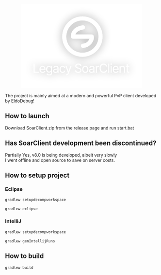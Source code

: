 <p align="center">
  <img src="/.github/Resources/logo.png" alt="Legacy SoarClient">
</p>
The project is mainly aimed at a modern and powerful PvP client developed by EldoDebug!

## How to launch
Download SoarClient.zip from the release page and run start.bat

## Has SoarClient development been discontinued?
Partially Yes, v8.0 is being developed, albeit very slowly  
I went offline and open source to save on server costs.

## How to setup project
### Eclipse
```
gradlew setupdecompworkspace
```
```
gradlew eclipse
```

### IntelliJ
```
gradlew setupdecompworkspace
```
```
gradlew genIntellijRuns
```

## How to build
```
gradlew build
```
